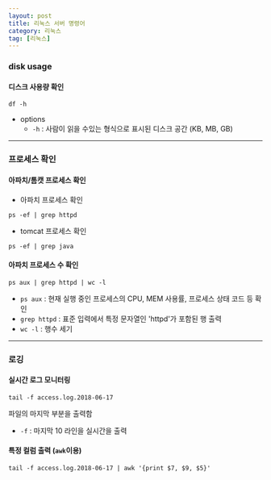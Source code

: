 ```yaml
---
layout: post
title: 리눅스 서버 명령어
category: 리눅스
tag: [리눅스]
---
```


### disk usage

#### 디스크 사용량 확인
```
df -h
```
* options 
  * `-h` : 사람이 읽을 수있는 형식으로 표시된 디스크 공간 (KB, MB, GB)

***

### 프로세스 확인

#### 아파치/톰캣 프로세스 확인
* 아파치 프로세스 확인
```
ps -ef | grep httpd
```

* tomcat 프로세스 확인
```
ps -ef | grep java
```

#### 아파치 프로세스 수 확인
```
ps aux | grep httpd | wc -l
```
* `ps aux` : 현재 실행 중인 프로세스의 CPU, MEM 사용률, 프로세스 상태 코드 등 확인
* `grep httpd` : 표준 입력에서 특정 문자열인 'httpd'가 포함된 행 출력
* `wc -l` : 행수 세기

***

### 로깅
#### 실시간 로그 모니터링
```
tail -f access.log.2018-06-17
```
파일의 마지막 부분을 출력함
* `-f` : 마지막 10 라인을 실시간을 출력 

#### 특정 컬럼 출력 (`awk`이용)
```
tail -f access.log.2018-06-17 | awk '{print $7, $9, $5}'
```

